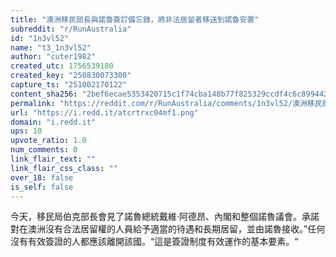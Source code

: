 ```yaml
---
title: "澳洲移民部長與諾魯簽訂備忘錄，將非法居留者移送到諾魯安置"
subreddit: "r/RunAustralia"
id: "1n3vl52"
name: "t3_1n3vl52"
author: "cuter1982"
created_utc: 1756539180
created_key: "250830073300"
capture_ts: "251002170122"
content_sha256: "2bef6ecae5353420715c1f74cba148b77f825329ccdf4c6c89944263b66025a3"
permalink: "https://reddit.com/r/RunAustralia/comments/1n3vl52/澳洲移民部長與諾魯簽訂備忘錄將非法居留者移送到諾魯安置/"
url: "https://i.redd.it/atcrtrxc04mf1.png"
domain: "i.redd.it"
ups: 10
upvote_ratio: 1.0
num_comments: 0
link_flair_text: ""
link_flair_css_class: ""
over_18: false
is_self: false
---
```


今天，移民局伯克部長會見了諾魯總統戴維·阿德昂、內閣和整個諾魯議會。承諾對在澳洲沒有合法居留權的人員給予適當的待遇和長期居留，並由諾魯接收。”任何沒有有效簽證的人都應該離開該國。“這是簽證制度有效運作的基本要素。“
